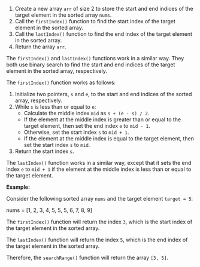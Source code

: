 1. Create a new array `arr` of size 2 to store the start and end indices of the target element in the sorted array `nums`.
2. Call the `firstIndex()` function to find the start index of the target element in the sorted array.
3. Call the `lastIndex()` function to find the end index of the target element in the sorted array.
4. Return the array `arr`.

The `firstIndex()` and `lastIndex()` functions work in a similar way. They both use binary search to find the start and end indices of the target element in the sorted array, respectively.

The `firstIndex()` function works as follows:

1. Initialize two pointers, `s` and `e`, to the start and end indices of the sorted array, respectively.
2. While `s` is less than or equal to `e`:
    * Calculate the middle index `mid` as `s + (e - s) / 2`.
    * If the element at the middle index is greater than or equal to the target element, then set the end index `e` to `mid - 1`.
    * Otherwise, set the start index `s` to `mid + 1`.
    * If the element at the middle index is equal to the target element, then set the start index `s` to `mid`.
3. Return the start index `s`.

The `lastIndex()` function works in a similar way, except that it sets the end index `e` to `mid + 1` if the element at the middle index is less than or equal to the target element.

**Example:**

Consider the following sorted array `nums` and the target element `target = 5`:

nums = [1, 2, 3, 4, 5, 5, 5, 6, 7, 8, 9]


The `firstIndex()` function will return the index `3`, which is the start index of the target element in the sorted array.

The `lastIndex()` function will return the index `5`, which is the end index of the target element in the sorted array.

Therefore, the `searchRange()` function will return the array `[3, 5]`.

